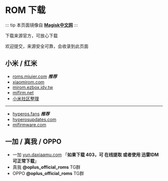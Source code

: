 # ROM 下载

::: tip
本页面镜像自 [**Magisk中文网**](https://magiskcn.com/roms.html)
:::

下载来源官方，可放心下载

欢迎提交，来源安全可靠，会收录到此页面

## 小米 / 红米

- [roms.miuier.com](https://roms.miuier.com/zh-cn/devices) ***推荐***
- [xiaomirom.com](https://xiaomirom.com/series)
- [mirom.ezbox.idv.tw](https://mirom.ezbox.idv.tw/phone)
- [mifirm.net](https://mifirm.net/?type=china)
- [小米社区整理](https://xiaomishequ.feishu.cn/sheets/shtcnsRTbwSvpUsaei6B04ogI6Z)

-----------------------------------------

- [hyperos.fans](https://hyperos.fans/zh/devices) ***推荐***
- [hyperosupdates.com](https://hyperosupdates.com/xiaomi)
- [mifirmware.com](https://mifirmware.com/hyperos)

## 一加 / 真我 / OPPO

- 一加 [yun.daxiaamu.com](https://yun.daxiaamu.com/OnePlus_Roms) 「**如果下载 403，可 在线提取 或者使用 迅雷IDM 可正常下载**」
- 真我 **@oplus_official_roms** TG群
- OPPO **@oplus_official_roms** TG群